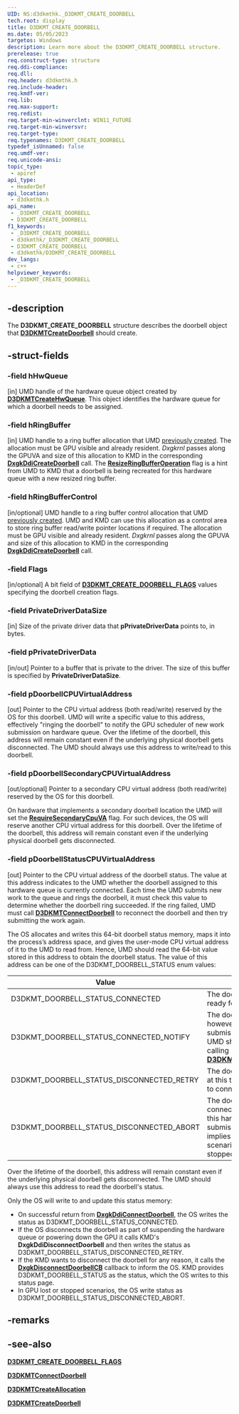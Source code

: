 ```yaml
---
UID: NS:d3dkmthk._D3DKMT_CREATE_DOORBELL
tech.root: display
title: D3DKMT_CREATE_DOORBELL
ms.date: 05/05/2023
targetos: Windows
description: Learn more about the D3DKMT_CREATE_DOORBELL structure.
prerelease: true
req.construct-type: structure
req.ddi-compliance: 
req.dll: 
req.header: d3dkmthk.h
req.include-header: 
req.kmdf-ver: 
req.lib: 
req.max-support: 
req.redist: 
req.target-min-winverclnt: WIN11_FUTURE
req.target-min-winversvr: 
req.target-type: 
req.typenames: D3DKMT_CREATE_DOORBELL
typedef_isUnnamed: false
req.umdf-ver: 
req.unicode-ansi: 
topic_type:
 - apiref
api_type:
 - HeaderDef
api_location:
 - d3dkmthk.h
api_name:
 - _D3DKMT_CREATE_DOORBELL
 - D3DKMT_CREATE_DOORBELL
f1_keywords:
 - _D3DKMT_CREATE_DOORBELL
 - d3dkmthk/_D3DKMT_CREATE_DOORBELL
 - D3DKMT_CREATE_DOORBELL
 - d3dkmthk/D3DKMT_CREATE_DOORBELL
dev_langs:
 - c++
helpviewer_keywords:
 - _D3DKMT_CREATE_DOORBELL
---
```


## -description

The **D3DKMT_CREATE_DOORBELL** structure describes the doorbell object that [**D3DKMTCreateDoorbell**](nf-d3dkmthk-d3dkmtcreatedoorbell.md) should create.

## -struct-fields

### -field hHwQueue

[in] UMD handle of the hardware queue object created by [**D3DKMTCreateHwQueue**](nf-d3dkmthk-d3dkmtcreatehwqueue.md). This object identifies the hardware queue for which a doorbell needs to be assigned.

### -field hRingBuffer

[in] UMD handle to a ring buffer allocation that UMD [previously created](nf-d3dkmthk-d3dkmtcreateallocation.md). The allocation must be GPU visible and already resident. *Dxgkrnl* passes along the GPUVA and size of this allocation to KMD in the corresponding [**DxgkDdiCreateDoorbell**](../d3dkmddi/nc-d3dkmddi-dxgkddi_createdoorbell.md) call. The [**ResizeRingBufferOperation**](ns-d3dkmthk-d3dkmt_create_doorbell_flags.md) flag is a hint from UMD to KMD that a doorbell is being recreated for this hardware queue with a new resized ring buffer.

### -field hRingBufferControl

[in/optional] UMD handle to a ring buffer control allocation that UMD [previously created](nf-d3dkmthk-d3dkmtcreateallocation.md). UMD and KMD can use this allocation as a control area to store ring buffer read/write pointer locations if required. The allocation must be GPU visible and already resident. *Dxgkrnl* passes along the GPUVA and size of this allocation to KMD in the corresponding [**DxgkDdiCreateDoorbell**](../d3dkmddi/nc-d3dkmddi-dxgkddi_createdoorbell.md) call.

### -field Flags

[in/optional] A bit field of [**D3DKMT_CREATE_DOORBELL_FLAGS**](ns-d3dkmthk-d3dkmt_create_doorbell_flags.md) values specifying the doorbell creation flags.

### -field PrivateDriverDataSize

[in] Size of the private driver data that **pPrivateDriverData** points to, in bytes.

### -field pPrivateDriverData

[in/out] Pointer to a buffer that is private to the driver. The size of this buffer is specified by **PrivateDriverDataSize**.

### -field pDoorbellCPUVirtualAddress

[out] Pointer to the CPU virtual address (both read/write) reserved by the OS for this doorbell. UMD will write a specific value to this address, effectively "ringing the doorbell" to notify the GPU scheduler of new work submission on hardware queue. Over the lifetime of the doorbell, this address will remain constant even if the underlying physical doorbell gets disconnected. The UMD should always use this address to write/read to this doorbell.

### -field pDoorbellSecondaryCPUVirtualAddress

[out/optional] Pointer to a secondary CPU virtual address (both read/write) reserved by the OS for this doorbell.

On hardware that implements a secondary doorbell location the UMD will set the [**RequireSecondaryCpuVA**](ns-d3dkmthk-d3dkmt_create_doorbell_flags.md) flag. For such devices, the OS will reserve another CPU virtual address for this doorbell. Over the lifetime of the doorbell, this address will remain constant even if the underlying physical doorbell gets disconnected.

### -field pDoorbellStatusCPUVirtualAddress

[out] Pointer to the CPU virtual address of the doorbell status. The value at this address indicates to the UMD whether the doorbell assigned to this hardware queue is currently connected. Each time the UMD submits new work to the queue and rings the doorbell, it must check this value to determine whether the doorbell ring succeeded. If the ring failed, UMD must call [**D3DKMTConnectDoorbell**](nf-d3dkmthk-d3dkmtconnectdoorbell.md) to reconnect the doorbell and then try submitting the work again.

The OS allocates and writes this 64-bit doorbell status memory, maps it into the process’s address space, and gives the user-mode CPU virtual address of it to the UMD to read from. Hence, UMD should read the 64-bit value stored in this address to obtain the doorbell status. The value of this address can be one of the D3DKMT_DOORBELL_STATUS enum values:

| Value | Meaning |
| ----- | ------- |
| D3DKMT_DOORBELL_STATUS_CONNECTED          | The doorbell is connected and ready for work submission. |
| D3DKMT_DOORBELL_STATUS_CONNECTED_NOTIFY   | The doorbell is connected; however, after every new work submission and doorbell ring, UMD should notify KMD by calling [**D3DKMTNotifyWorkSubmission**](nf-d3dkmthk-d3dkmtnotifyworksubmission.md). |
| D3DKMT_DOORBELL_STATUS_DISCONNECTED_RETRY | The doorbell can't be connected at this time, but UMD should retry to connect it. |
| D3DKMT_DOORBELL_STATUS_DISCONNECTED_ABORT | The doorbell will not be connected and UMD can't use this hardware queue for work submission. This failure typically implies a nonrecoverable scenario such as a GPU reset or stopped adapter. |

Over the lifetime of the doorbell, this address will remain constant even if the underlying physical doorbell gets disconnected. The UMD should always use this address to read the doorbell's status.

Only the OS will write to and update this status memory:

* On successful return from [**DxgkDdiConnectDoorbell**](../d3dkmddi/nc-d3dkmddi-dxgkddi_connectoorbell.md), the OS writes the status as D3DKMT_DOORBELL_STATUS_CONNECTED.
* If the OS disconnects the doorbell as part of suspending the hardware queue or powering down the GPU it calls KMD's **DxgkDdiDisconnectDoorbell** and then writes the status as D3DKMT_DOORBELL_STATUS_DISCONNECTED_RETRY.
* If the KMD wants to disconnect the doorbell for any reason, it calls the [**DxgkDisconnectDoorbellCB**](../d3dkmddi/nc-d3dkmddi-dxgkcb_disconnectdoorbell.md) callback to inform the OS. KMD provides D3DKMT_DOORBELL_STATUS as the status, which the OS writes to this status page.
* In GPU lost or stopped scenarios, the OS write status as D3DKMT_DOORBELL_STATUS_DISCONNECTED_ABORT.

## -remarks

## -see-also

[**D3DKMT_CREATE_DOORBELL_FLAGS**](ns-d3dkmthk-d3dkmt_create_doorbell_flags.md)

[**D3DKMTConnectDoorbell**](nf-d3dkmthk-d3dkmtconnectdoorbell.md)



[**D3DKMTCreateAllocation**](nf-d3dkmthk-d3dkmtcreateallocation.md)

[**D3DKMTCreateDoorbell**](nf-d3dkmthk-d3dkmtcreatedoorbell.md)
